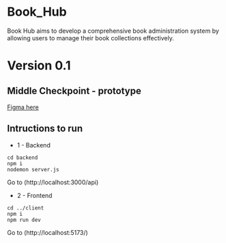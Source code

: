 # Book_Hub

Book Hub aims to develop a comprehensive book administration system by allowing users to manage their book collections effectively.

# Version 0.1 
## Middle Checkpoint - prototype

[Figma here](https://www.figma.com/design/vAZQZfrRi4qkZ7wL1TsJsM/BookHub?node-id=0-1&m=dev&t=WCFO1NegIcfEqE5f-1)

## Intructions to run

- 1 - Backend

``` 
cd backend
npm i
nodemon server.js
```
Go to (http://localhost:3000/api)

- 2 - Frontend
```
cd ../client
npm i
npm run dev
```
Go to (http://localhost:5173/)

